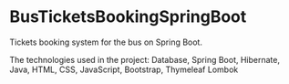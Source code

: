 # BusTicketsBookingSpringBoot
Tickets booking system for the bus on Spring Boot.

The technologies used in the project:
Database,
Spring Boot,
Hibernate,
Java,
HTML,
CSS,
JavaScript,
Bootstrap,
Thymeleaf
Lombok



